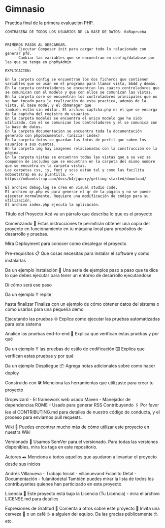 # Gimnasio
 Practica final de la primera evaluación PHP.
    
    CONTRASEÑA DE TODOS LOS USUARIOS DE LA BASE DE DATOS: 0aRaprueba


    PRIMEROS PASOS AL DESCARGAR.
        - Ejecutar Composer init para cargar todo lo relacionado con generar pfd.
        - Cambiar las variables que se encuentran en config/database por las que se tenga en phpMyAdmin

    EXPLICACION:

    En la carpeta config se encuentran los dos ficheros que contienen variables que se usan en el programa para llamar vista, bbdd y demás.
    En la carpeta controladores se encuentran los cuatro controladores que se comunican con el modelo y que con ellos se comunican las vistas.
    En la carpeta core se encuentran los controladores principales que no se han tocado para la realización de esta practica, además de la vista, el base model y el dbmanager que 
    también están sin editar. El archivo captcha.php es el que se encarga de la captcha del registro de usuarios.
    En la carpeta modelos se encuentra el unico modelo que ha sido utilizado. Con el se comunican los controladores y el se comunica con la base de datos.
    En la carpeta documentacion se encuentra toda la documentación generado con phpdocumentor. (iniciar index)
    En la carpeta fotos se guardan las fotos de perfil que suben los usuarios a sus cuentas.
    En la carpeta img hay imagenes relacionadas con la construcción de la página.
    En la carpeta vistas se encuetran todas las vistas que a su vez se componen de includes que se encuetran en la carpeta del mismo nombre que se encuetra en la carpeta vistas.
    Las carpetas css, js, font y scss están tal y como las facilita mdbootstrap en su plantilla. -> https://mdbootstrap.com/docs/b4/jquery/getting-started/download/

    El archivo debug.log se crea en visual studio code.
    El archivo qr.php es para generar el qr de la página y no se puede ejecutar normalmente. Requiere una modificación de código para su utilización.
    El archivo index.php ejecuta la aplicación.

    



 
Título del Proyecto
Acá va un párrafo que describa lo que es el proyecto

Comenzando 🚀
Estas instrucciones te permitirán obtener una copia del proyecto en funcionamiento en tu máquina local para propósitos de desarrollo y pruebas.

Mira Deployment para conocer como desplegar el proyecto.

Pre-requisitos 📋
Que cosas necesitas para instalar el software y como instalarlas

Da un ejemplo
Instalación 🔧
Una serie de ejemplos paso a paso que te dice lo que debes ejecutar para tener un entorno de desarrollo ejecutandose

Dí cómo será ese paso

Da un ejemplo
Y repite

hasta finalizar
Finaliza con un ejemplo de cómo obtener datos del sistema o como usarlos para una pequeña demo

Ejecutando las pruebas ⚙️
Explica como ejecutar las pruebas automatizadas para este sistema

Analice las pruebas end-to-end 🔩
Explica que verifican estas pruebas y por qué

Da un ejemplo
Y las pruebas de estilo de codificación ⌨️
Explica que verifican estas pruebas y por qué

Da un ejemplo
Despliegue 📦
Agrega notas adicionales sobre como hacer deploy

Construido con 🛠️
Menciona las herramientas que utilizaste para crear tu proyecto

Dropwizard - El framework web usado
Maven - Manejador de dependencias
ROME - Usado para generar RSS
Contribuyendo 🖇️
Por favor lee el CONTRIBUTING.md para detalles de nuestro código de conducta, y el proceso para enviarnos pull requests.

Wiki 📖
Puedes encontrar mucho más de cómo utilizar este proyecto en nuestra Wiki

Versionado 📌
Usamos SemVer para el versionado. Para todas las versiones disponibles, mira los tags en este repositorio.

Autores ✒️
Menciona a todos aquellos que ayudaron a levantar el proyecto desde sus inicios

Andrés Villanueva - Trabajo Inicial - villanuevand
Fulanito Detal - Documentación - fulanitodetal
También puedes mirar la lista de todos los contribuyentes quíenes han participado en este proyecto.

Licencia 📄
Este proyecto está bajo la Licencia (Tu Licencia) - mira el archivo LICENSE.md para detalles

Expresiones de Gratitud 🎁
Comenta a otros sobre este proyecto 📢
Invita una cerveza 🍺 o un café ☕ a alguien del equipo.
Da las gracias públicamente 🤓.
etc.